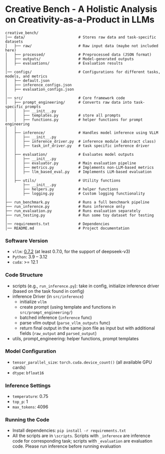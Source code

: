 # Creative Bench - A Holistic Analysis on Creativity-as-a-Product in LLMs

```
creative_bench/
│── data/                        # Stores raw data and task-specific datasets
│   ├── raw/                     # Raw input data (maybe not included here)
│   ├── processed/               # Preprocessed data (JSON format)
│   ├── outputs/                 # Model-generated outputs
│   ├── evaluations/             # Evaluation results
│
│── configs/                     # Configurations for different tasks, models, and metrics
│   ├── default.json
│   ├── inference_configs.json
│   ├── evaluation_configs.json
│
│── src/                         # Core framework code
│   ├── prompt_engineering/      # Converts raw data into task-specific prompts
│   │   ├── __init__.py
│   │   ├── templates.py         # store all prompts
│   │   ├── functions.py         # helper functions for prompt engineering
│   │
│   ├── inference/               # Handles model inference using VLLM
│   │   ├── __init__.py
│   │   ├── inference_driver.py  # inference module (abstract class)
│   │   ├── task_inf_driver.py   # task specific inference driver 
│   │
│   ├── evaluation/              # Evaluates model outputs
│   │   ├── __init__.py
│   │   ├── evaluator.py         # Main evaluation pipeline
│   │   ├── metrics.py           # Implements non-LLM-based metrics
│   │   ├── llm_based_eval.py    # Implements LLM-based evaluation
│   │
│   ├── utils/                   # Utility functions
│       ├── __init__.py
│       ├── helpers.py           # helper functions
│       ├── logging.py           # Custom logging functionality
│   
├── run_benchmark.py             # Runs a full benchmark pipeline
├── run_inference.py             # Runs inference only
├── run_evaluation.py            # Runs evaluation separately
├── run_testing.py               # Run some toy dataset for testing
│
│── requirements.txt             # Dependencies
│── README.md                    # Project documentation
```


### Software Version
- `vllm`: [0.7.2](https://docs.vllm.ai/en/v0.7.2/getting_started/installation/index.html) (at least 0.7.0, for the support of deepseek-v3)
- `Python`: 3.9 – 3.12
- `cuda`: >= 12.1

### Code Structure
- scripts (e.g., `run_inference.py`): take in config, initialize inference driver (based on the task found in config)
- inference Driver (in `src/inference`)
    - initialize `vllm` 
    - create prompt (using template and functions in `src/prompt_engineering/`)
    - batched inference (`inference` func)
    - parse vllm output (`parse_vllm_outputs` func)
    - return final output in the same json file as input but with additional fields (`raw_output` and `parsed_output`)
- utils, prompt_engineering: helper functions, prompt templates

### Model Configuration
- `tensor_parallel_size`: `torch.cuda.device_count()` (all available GPU cards)
- `dtype`: `bfloat16` 

### Inference Settings
- `temperature`: 0.75
- `top_p`: 1
- `max_tokens`: 4096

### Running the Code
- Install dependencies: `pip install -r requirements.txt`
- All the scripts are in `\scripts`. Scripts with `_inference` are inference code for corresponding task; scripts with `_evaluation` are evaluation code. Please run inference before running evaluation
